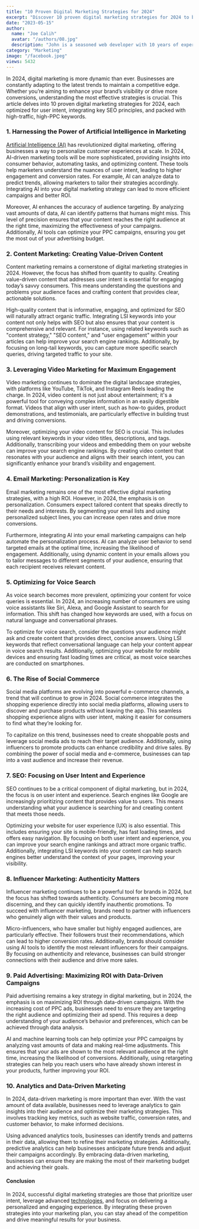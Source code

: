 ```yaml
---
title: "10 Proven Digital Marketing Strategies for 2024"
excerpt: "Discover 10 proven digital marketing strategies for 2024 to boost engagement, conversions, and ROI by focusing on intent and personalization."
date: "2023-05-15"
author:
  name: "Joe Calih"
  avatar: "/authors/08.jpg"
  description: "John is a seasoned web developer with 10 years of experience in React and Next.js."
category: "Marketing"
image: "/facebook.jpeg"
views: 5432
---
```



In 2024, digital marketing is more dynamic than ever. Businesses are constantly adapting to the latest trends to maintain a competitive edge. Whether you’re aiming to enhance your brand’s visibility or drive more conversions, understanding the most effective strategies is crucial. This article delves into 10 proven digital marketing strategies for 2024, each optimized for user intent, integrating key SEO principles, and packed with high-traffic, high-PPC keywords.

### 1. **Harnessing the Power of Artificial Intelligence in Marketing**

[Artificial Intelligence (AI)](/category/artificial-intelligence/) has revolutionized digital marketing, offering businesses a way to personalize customer experiences at scale. In 2024, AI-driven marketing tools will be more sophisticated, providing insights into consumer behavior, automating tasks, and optimizing content. These tools help marketers understand the nuances of user intent, leading to higher engagement and conversion rates. For example, AI can analyze data to predict trends, allowing marketers to tailor their strategies accordingly. Integrating AI into your digital marketing strategy can lead to more efficient campaigns and better ROI.

Moreover, AI enhances the accuracy of audience targeting. By analyzing vast amounts of data, AI can identify patterns that humans might miss. This level of precision ensures that your content reaches the right audience at the right time, maximizing the effectiveness of your campaigns. Additionally, AI tools can optimize your PPC campaigns, ensuring you get the most out of your advertising budget.

### 2. **Content Marketing: Creating Value-Driven Content**

Content marketing remains a cornerstone of digital marketing strategies in 2024. However, the focus has shifted from quantity to quality. Creating value-driven content that addresses user intent is essential for engaging today’s savvy consumers. This means understanding the questions and problems your audience faces and crafting content that provides clear, actionable solutions.

High-quality content that is informative, engaging, and optimized for SEO will naturally attract organic traffic. Integrating LSI keywords into your content not only helps with SEO but also ensures that your content is comprehensive and relevant. For instance, using related keywords such as "content strategy," "SEO content," and "user engagement" within your articles can help improve your search engine rankings. Additionally, by focusing on long-tail keywords, you can capture more specific search queries, driving targeted traffic to your site.

### 3. **Leveraging Video Marketing for Maximum Engagement**

Video marketing continues to dominate the digital landscape strategies, with platforms like YouTube, TikTok, and Instagram Reels leading the charge. In 2024, video content is not just about entertainment; it's a powerful tool for conveying complex information in an easily digestible format. Videos that align with user intent, such as how-to guides, product demonstrations, and testimonials, are particularly effective in building trust and driving conversions.

Moreover, optimizing your video content for SEO is crucial. This includes using relevant keywords in your video titles, descriptions, and tags. Additionally, transcribing your videos and embedding them on your website can improve your search engine rankings. By creating video content that resonates with your audience and aligns with their search intent, you can significantly enhance your brand’s visibility and engagement.

### 4. **Email Marketing: Personalization is Key**

Email marketing remains one of the most effective digital marketing strategies, with a high ROI. However, in 2024, the emphasis is on personalization. Consumers expect tailored content that speaks directly to their needs and interests. By segmenting your email lists and using personalized subject lines, you can increase open rates and drive more conversions.

Furthermore, integrating AI into your email marketing campaigns can help automate the personalization process. AI can analyze user behavior to send targeted emails at the optimal time, increasing the likelihood of engagement. Additionally, using dynamic content in your emails allows you to tailor messages to different segments of your audience, ensuring that each recipient receives relevant content.

### 5. **Optimizing for Voice Search**

As voice search becomes more prevalent, optimizing your content for voice queries is essential. In 2024, an increasing number of consumers are using voice assistants like Siri, Alexa, and Google Assistant to search for information. This shift has changed how keywords are used, with a focus on natural language and conversational phrases.

To optimize for voice search, consider the questions your audience might ask and create content that provides direct, concise answers. Using LSI keywords that reflect conversational language can help your content appear in voice search results. Additionally, optimizing your website for mobile devices and ensuring fast loading times are critical, as most voice searches are conducted on smartphones.

### 6. **The Rise of Social Commerce**

Social media platforms are evolving into powerful e-commerce channels, a trend that will continue to grow in 2024. Social commerce integrates the shopping experience directly into social media platforms, allowing users to discover and purchase products without leaving the app. This seamless shopping experience aligns with user intent, making it easier for consumers to find what they’re looking for.

To capitalize on this trend, businesses need to create shoppable posts and leverage social media ads to reach their target audience. Additionally, using influencers to promote products can enhance credibility and drive sales. By combining the power of social media and e-commerce, businesses can tap into a vast audience and increase their revenue.

### 7. **SEO: Focusing on User Intent and Experience**

SEO continues to be a critical component of digital marketing, but in 2024, the focus is on user intent and experience. Search engines like Google are increasingly prioritizing content that provides value to users. This means understanding what your audience is searching for and creating content that meets those needs.

Optimizing your website for user experience (UX) is also essential. This includes ensuring your site is mobile-friendly, has fast loading times, and offers easy navigation. By focusing on both user intent and experience, you can improve your search engine rankings and attract more organic traffic. Additionally, integrating LSI keywords into your content can help search engines better understand the context of your pages, improving your visibility.

### 8. **Influencer Marketing: Authenticity Matters**

Influencer marketing continues to be a powerful tool for brands in 2024, but the focus has shifted towards authenticity. Consumers are becoming more discerning, and they can quickly identify inauthentic promotions. To succeed with influencer marketing, brands need to partner with influencers who genuinely align with their values and products.

Micro-influencers, who have smaller but highly engaged audiences, are particularly effective. Their followers trust their recommendations, which can lead to higher conversion rates. Additionally, brands should consider using AI tools to identify the most relevant influencers for their campaigns. By focusing on authenticity and relevance, businesses can build stronger connections with their audience and drive more sales.

### 9. **Paid Advertising: Maximizing ROI with Data-Driven Campaigns**

Paid advertising remains a key strategy in digital marketing, but in 2024, the emphasis is on maximizing ROI through data-driven campaigns. With the increasing cost of PPC ads, businesses need to ensure they are targeting the right audience and optimizing their ad spend. This requires a deep understanding of your audience’s behavior and preferences, which can be achieved through data analysis.

AI and machine learning tools can help optimize your PPC campaigns by analyzing vast amounts of data and making real-time adjustments. This ensures that your ads are shown to the most relevant audience at the right time, increasing the likelihood of conversions. Additionally, using retargeting strategies can help you reach users who have already shown interest in your products, further improving your ROI.

### 10. **Analytics and Data-Driven Marketing**

In 2024, data-driven marketing is more important than ever. With the vast amount of data available, businesses need to leverage analytics to gain insights into their audience and optimize their marketing strategies. This involves tracking key metrics, such as website traffic, conversion rates, and customer behavior, to make informed decisions.

Using advanced analytics tools, businesses can identify trends and patterns in their data, allowing them to refine their marketing strategies. Additionally, predictive analytics can help businesses anticipate future trends and adjust their campaigns accordingly. By embracing data-driven marketing, businesses can ensure they are making the most of their marketing budget and achieving their goals.

#### Conclusion

In 2024, successful digital marketing strategies are those that prioritize user intent, leverage advanced [technologies](/category/technology/), and focus on delivering a personalized and engaging experience. By integrating these proven strategies into your marketing plan, you can stay ahead of the competition and drive meaningful results for your business.